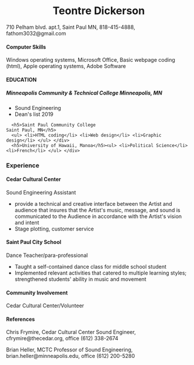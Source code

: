
<!DOCTYPE html>
<html>
<head>
   <title>Teontre Dickerson</title>
   <meta charset="utf-8"/>
   <link rel="stylesheet" type="text/css" href="main.css">
   </head>
   <body>
      <h1 ALIGN=CENTER>Teontre Dickerson</h1>
      <p>710 Pelham blvd. apt.1, Saint Paul MN, 818-415-4888, fathom3032@gmail.com</p>
      <h4>Computer Skills</h4><p>Windows operating systems, Microsoft Office, Basic webpage coding (html), Apple operating systems, Adobe Software</p>
      <h4>EDUCATION</h4>
      <h5>Minneapolis Community & Technical College                   Minneapolis, MN</h5>
      <ul> <li>Sound Engineering</li> <li>Dean's list 2019</li></ul> </div>

      <h5>Saint Paul Community College                                Saint Paul, MN</h5> 
      <ul> <li>HTML coding</li> <li>Web design</li> <li>Graphic design</li> </ul> </div>
      <h5>University of Hawaii, Manoa</h5><ul> <li>Political Science</li> <li>French</li> </ul> </div>
<h3>Experience</h3> <h4>Cedar Cultural Center</h4> <p>Sound Engineering Assistant</p>
<ul> <li>provide a technical and creative interface between the Artist and audience that insures that the Artist's music, message, and sound is communicated to the Audience in accordance with the Artist's vision and intent</li> <li>Stage plotting, customer service</li> </ul> </div>
<h4>Saint Paul City School</h4>
<p>Dance Teacher/para-professional</p>
<ul> <li>Taught a self-contained dance class for middle school student</li> <li>Implemented relevant activities that catered to multiple learning styles; strengthened students' ability in music and movement</li> </ul> </div>
<h4>Community Involvement</h4>
<p>Cedar Cultural Center/Volunteer</p>
<h4>References</h4>
<p>Chris Frymire, Cedar Cultural Center Sound Engineer, cfrymire@thecedar.org, office (612) 338-2674 
<p>Brian Heller, MCTC Professor of Sound Engineering, brian.heller@minneapolis.edu, office (612) 200-5280</p>
